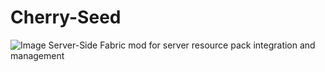 # Cherry-Seed
![Image](https://github.com/user-attachments/assets/9e191e80-ec62-4f52-8000-a4ec7dd4a115)
Server-Side Fabric mod for server resource pack integration and management
